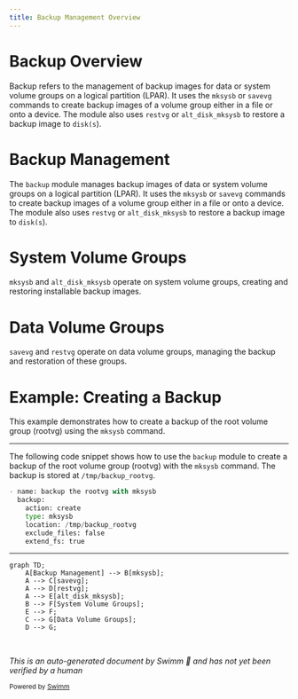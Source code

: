 ```yaml
---
title: Backup Management Overview
---
```

# Backup Overview

Backup refers to the management of backup images for data or system volume groups on a logical partition (LPAR). It uses the <SwmToken path="plugins/modules/backup.py" pos="227:13:13" line-data="- name: backup the rootvg with mksysb">`mksysb`</SwmToken> or <SwmToken path="plugins/modules/backup.py" pos="24:10:10" line-data="- It uses mksysb or savevg commands to create backup image of a volume group either in a file or">`savevg`</SwmToken> commands to create backup images of a volume group either in a file or onto a device. The module also uses <SwmToken path="plugins/modules/backup.py" pos="26:6:6" line-data="- It uses restvg or alt_disk_mksysb to restore a backup image to disk(s).">`restvg`</SwmToken> or <SwmToken path="plugins/modules/backup.py" pos="26:10:10" line-data="- It uses restvg or alt_disk_mksysb to restore a backup image to disk(s).">`alt_disk_mksysb`</SwmToken> to restore a backup image to <SwmToken path="plugins/modules/backup.py" pos="26:24:26" line-data="- It uses restvg or alt_disk_mksysb to restore a backup image to disk(s).">`disk(s`</SwmToken>).

# Backup Management

The <SwmToken path="plugins/modules/backup.py" pos="227:5:5" line-data="- name: backup the rootvg with mksysb">`backup`</SwmToken> module manages backup images of data or system volume groups on a logical partition (LPAR). It uses the <SwmToken path="plugins/modules/backup.py" pos="227:13:13" line-data="- name: backup the rootvg with mksysb">`mksysb`</SwmToken> or <SwmToken path="plugins/modules/backup.py" pos="24:10:10" line-data="- It uses mksysb or savevg commands to create backup image of a volume group either in a file or">`savevg`</SwmToken> commands to create backup images of a volume group either in a file or onto a device. The module also uses <SwmToken path="plugins/modules/backup.py" pos="26:6:6" line-data="- It uses restvg or alt_disk_mksysb to restore a backup image to disk(s).">`restvg`</SwmToken> or <SwmToken path="plugins/modules/backup.py" pos="26:10:10" line-data="- It uses restvg or alt_disk_mksysb to restore a backup image to disk(s).">`alt_disk_mksysb`</SwmToken> to restore a backup image to <SwmToken path="plugins/modules/backup.py" pos="26:24:26" line-data="- It uses restvg or alt_disk_mksysb to restore a backup image to disk(s).">`disk(s`</SwmToken>).

# System Volume Groups

<SwmToken path="plugins/modules/backup.py" pos="227:13:13" line-data="- name: backup the rootvg with mksysb">`mksysb`</SwmToken> and <SwmToken path="plugins/modules/backup.py" pos="26:10:10" line-data="- It uses restvg or alt_disk_mksysb to restore a backup image to disk(s).">`alt_disk_mksysb`</SwmToken> operate on system volume groups, creating and restoring installable backup images.

# Data Volume Groups

<SwmToken path="plugins/modules/backup.py" pos="24:10:10" line-data="- It uses mksysb or savevg commands to create backup image of a volume group either in a file or">`savevg`</SwmToken> and <SwmToken path="plugins/modules/backup.py" pos="26:6:6" line-data="- It uses restvg or alt_disk_mksysb to restore a backup image to disk(s).">`restvg`</SwmToken> operate on data volume groups, managing the backup and restoration of these groups.

# Example: Creating a Backup

This example demonstrates how to create a backup of the root volume group (rootvg) using the <SwmToken path="plugins/modules/backup.py" pos="227:13:13" line-data="- name: backup the rootvg with mksysb">`mksysb`</SwmToken> command.

<SwmSnippet path="/plugins/modules/backup.py" line="227">

---

The following code snippet shows how to use the <SwmToken path="plugins/modules/backup.py" pos="227:5:5" line-data="- name: backup the rootvg with mksysb">`backup`</SwmToken> module to create a backup of the root volume group (rootvg) with the <SwmToken path="plugins/modules/backup.py" pos="227:13:13" line-data="- name: backup the rootvg with mksysb">`mksysb`</SwmToken> command. The backup is stored at <SwmToken path="plugins/modules/backup.py" pos="231:4:7" line-data="    location: /tmp/backup_rootvg">`/tmp/backup_rootvg`</SwmToken>.

```python
- name: backup the rootvg with mksysb
  backup:
    action: create
    type: mksysb
    location: /tmp/backup_rootvg
    exclude_files: false
    extend_fs: true
```

---

</SwmSnippet>

```mermaid
graph TD;
    A[Backup Management] --> B[mksysb];
    A --> C[savevg];
    A --> D[restvg];
    A --> E[alt_disk_mksysb];
    B --> F[System Volume Groups];
    E --> F;
    C --> G[Data Volume Groups];
    D --> G;
```

&nbsp;

*This is an auto-generated document by Swimm 🌊 and has not yet been verified by a human*

<SwmMeta version="3.0.0" repo-id="Z2l0aHViJTNBJTNBYW5zaWJsZS1wb3dlci1haXglM0ElM0Fzd2ltbWlv" repo-name="ansible-power-aix"><sup>Powered by [Swimm](/)</sup></SwmMeta>
